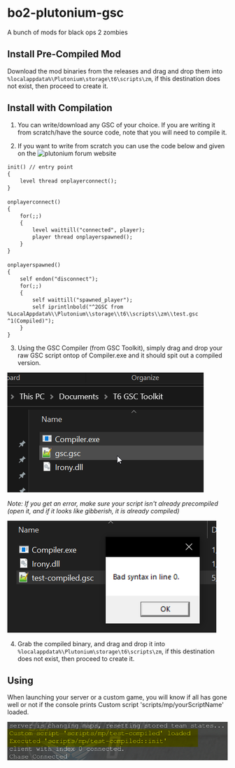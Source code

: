 # bo2-plutonium-gsc

A bunch of mods for black ops 2 zombies

## Install Pre-Compiled Mod

Download the mod binaries from the releases and drag and drop them into `%localappdata%\Plutonium\storage\t6\scripts\zm`, if this destination does not exist, then proceed to create it.

## Install with Compilation

1. You can write/download any GSC of your choice. If you are writing it from scratch/have the source code, note that you will need to compile it.

2. If you want to write from scratch you can use the code below and given on the ![plutonium forum website](https://plutonium.pw/docs/modding/loading-mods/#t6)

```
init() // entry point
{
    level thread onplayerconnect();
}

onplayerconnect()
{
    for(;;)
    {
        level waittill("connected", player);
        player thread onplayerspawned();
    }
}

onplayerspawned()
{
    self endon("disconnect");
    for(;;)
    {
        self waittill("spawned_player");
        self iprintlnbold("^2GSC from %LocalAppdata%\\Plutonium\\storage\\t6\\scripts\\zm\\test.gsc ^1(Compiled)");
    }
}
```

3. Using the GSC Compiler (from GSC Toolkit), simply drag and drop your raw GSC script ontop of Compiler.exe and it should spit out a compiled version.

![Compilation Process](images/OWtguHd.gif)

*Note: If you get an error, make sure your script isn't already precompiled (open it, and if it looks like gibberish, it is already compiled)*

![Error](images/JgwqeCy.png)

4. Grab the compiled binary, and drag and drop it into `%localappdata%\Plutonium\storage\t6\scripts\zm`, if this destination does not exist, then proceed to create it.

## Using

When launching your server or a custom game, you will know if all has gone well or not if the console prints Custom script 'scripts/mp/yourScriptName' loaded.

![Script Loaded](images/oVlCBnI.png)
